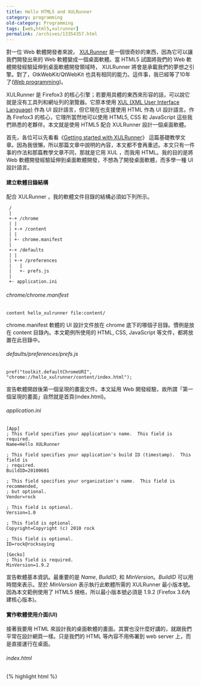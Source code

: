 ```yaml
---
title: Hello HTML5 and XULRunner
category: programming
old-category: Programming
tags: [web,html5,xulrunner]
permalink: /archives/13354357.html
---
```


對一位 Web 軟體開發者來說， <a href="http://en.wikipedia.org/wiki/XULRunner">XULRunner</a> 是一個很奇妙的東西，因為它可以讓我們開發出來的 Web 軟體變成一個桌面軟體。當 HTML5 試圖將我們的 Web 軟體開發經驗延伸到桌面軟體開發領域時， XULRunner 將會是承載我們的夢想之引擎。對了，GtkWebKit/QtWebKit 也具有相同的能力。這件事，我已經等了10年了(<a href="{{ site.permalink_base }}/archives/2628393.html">Web programming</a>)。

<!--more-->

XULRunner 是 Firefox3 的核心引擎；若要用具體的東西來形容的話，可以說它就是沒有工具列和網址列的瀏覽器。它原本使用 <a href="http://en.wikipedia.org/wiki/XUL">XUL (XML User Interface Language)</a> 作為 UI 設計語言，但它現在也支援使用 HTML 作為 UI 設計語言。作為 Firefox3 的核心，它理所當然地可以使用 HTML5, CSS 和 JavaScript 這些我們熟悉的老夥伴。本文就是使用 HTML5 配合 XULRunner 設計一個桌面軟體。

首先，各位可以先看看《<a href="https://developer.mozilla.org/en/Getting_started_with_XULRunner">Getting started with XULRunner</a>》
這篇基礎教學文章。因為我很懶，所以那篇文章中說明的內容，本文都不會再重述。本文只有一件事的作法和那篇教學文章不同，那就是它用 XUL ，而我用 HTML。我的目的是將 Web 軟體開發經驗延伸到桌面軟體開發，不想為了開發桌面軟體，而多學一種 UI 設計語言。

#### 建立軟體目錄結構

配合 XULRunner ，我的軟體文件目錄的結構必須如下列所示。

```
 /
 |
 +-+ /chrome
 | |
 | +-+ /content
 | |
 | +- chrome.manifest
 |
 +-+ /defaults
 | |
 | +-+ /preferences
 |   |
 |   +- prefs.js
 |
 +- application.ini
```

###### chrome/chrome.manifest

```
content hello_xulrunner file:content/
```

chrome.manifest 軟體的 UI 設計文件放在 chrome 底下的哪個子目錄。慣例是放在 content 目錄內。本文範例所使用的 HTML, CSS, JavaScript 等文件，都將放置在此目錄中。

###### defaults/preferences/prefs.js

```
pref("toolkit.defaultChromeURI", "chrome://hello_xulrunner/content/index.html");
```

宣告軟體開啟後第一個呈現的畫面文件。本文延用 Web 開發經驗，故所謂「第一個呈現的畫面」自然就是首頁(index.html)。

###### application.ini

```
[App]
; This field specifies your application's name.  This field is required.
Name=Hello XULRunner

; This field specifies your application's build ID (timestamp).  This field is
; required.
BuildID=20100601

; This field specifies your organization's name.  This field is recommended,
; but optional.
Vendor=rock

; This field is optional.
Version=1.0

; This field is optional.
Copyright=Copyright (c) 2010 rock

; This field is optional.
ID=rock@rocksaying

[Gecko]
; This field is required.
MinVersion=1.9.2
```

宣告軟體基本資訊。最重要的是 <var>Name</var>, <var>BuildID</var>, 和 <var>MinVersion</var>。<var>BuildID</var> 可以用時間來表示。至於 <var>MinVersion</var> 表示執行此軟體所需的 XULRunner 最小版本號。因為本文範例使用了 HTML5 規格，所以最小版本號必須是 1.9.2 (Firefox 3.6內建核心版本)。

#### 實作軟體使用介面(UI)

接著我要用 HTML 來設計我的桌面軟體的畫面。其實也沒什麼好講的，就跟我們平常在設計網頁一樣。只是我們的 HTML 等內容不用佈署到 web server 上，而是直接運行在桌面。

###### index.html

{% highlight html %}
<!DOCTYPE html
     PUBLIC "-//W3C//DTD XHTML 1.0 Strict//EN"
     "http://www.w3.org/TR/xhtml1/DTD/xhtml1-strict.dtd">
<html xmlns="http://www.w3.org/1999/xhtml">
<head>
    <meta http-equiv="Content-type" content="text/html; charset=utf-8" />
    <title>Hello XULRunner</title>
    <link rel="stylesheet" href="site.css" type="text/css" media="screen" title="no title" charset="utf-8" />
    <script type="text/javascript" src="jquery-1.4.2.min.js">
    </script>
    <script type="text/javascript">
    $(document).ready(function() {
        function event_change_name() {
            var name = $('#entry_name').val();
            $('#name').text(name);

            var flickr = "http://api.flickr.com/services/feeds/photos_public.gne?tags=" +
                name + "&tagmode=any&format=json&jsoncallback=?";
            $("#images").empty().text("loading...");
            $.getJSON(flickr, function(data){
                $("#images").empty();
                $.each(data.items, function(i,item){
                    $("<img/>").attr("src", item.media.m).appendTo("#images");
                    if ( i == 2 ) return false;
                });
            });
        }

        $('#entry_ok').click(event_change_name);
        $('#entry_name').change(event_change_name);

    });
    </script>
</head>
<body>
    <h1>Hello <span id="name">XULRunner</span></h1>
    <div class="entry_form">
    <input id="entry_name" type="text"/>
    <button id="entry_ok" type="button">OK</button>
    </div>

    <div id="images"></div>

    <div>
    <video src="Big_Buck_Bunny_small.ogv" controls="controls">
    "Big Buck Bunny" is a sample Ogg video on <a href="http://en.wikipedia.org/wiki/Ogg">Ogg - Wikipedia</a>.
    </video>
    <embed height="300" width="420" src="butterfly.svg" type="image/svg+xml" />
    </div>
</body>
</html>
{% endhighlight %}


HTML 的內容概略說明如下:


* title - 視窗的標題。軟體運行期間，可用 JavaScript 變動。
* 載入 site.css - 畫面的樣式主題。視窗的大小可以藉由 body 的長寬來指定。
* 載入 jquery-1.4.2.min.js - jQuery 是什麼不用多說了吧？
* UI 上會呈現一個文字輸入框及一個「OK」按鈕，當使用者輸入一組文字並按下OK鈕後，就會呼叫我所撰寫的一段 JavaScript 程式碼，向 Flickr 查詢一組照片，並顯示在畫面上。
* 使用 HTML5 的 Video 規格，播放影片。因為 Firefox 3.6 的 HTML5 video 功能目前只支援 Ogg video ，所以不能直接播 Youtube 的影片作示範。
* 使用 HTML5 的 SVG 規格，呈現一個向量圖片。

###### site.css

{% highlight css %}
body {
    width: 800px;
    height: 600px;
    font-size: 16pt;
}

h1 {
    border-bottom: 3px double black;
}

input[type="text"] {
    padding: 10px;
    border: 3px solid blue;
    -moz-border-radius: 10px;
}
{% endhighlight %}

在 HTML 中載入的三份外部文件: jquery-1.4.2.min.js, butterfly.svg, Big_Buck_Bunny_small.ogv，都是自網路下載的。 jquery-1.4.2.min.js 可以到 jQuery 官網取得。 butterfly.svg 取自 <a href="http://www.croczilla.com/bits_and_pieces/svg/samples/">SVG Samples</a> 。Big_Buck_Bunny_small.ogv 取自 <a href="http://en.wikipedia.org/wiki/Ogg">Ogg - Wikipedia</a>。

以上5份文件都要存放在 chrome/content 目錄內。

#### 執行軟體

只要你安裝的 Firefox 3.6 ，你就能執行本文的範例。不需要額外安裝其他軟體。啟動方式是加上 <em>-app</em> 選項，並指定 application.ini 即可。

例如我執行本文範例時，Linux 上是放在 ~/hello_xulrunner ，Windows 上是放在 C:\workspace\hello_xulrunner。那麼執行方式如下例所示範。

```term
# Linux
firefox -app ~/hello_xulrunner/application.ini

# Windows
"C:\Program Files\Firefox\firefox.exe" -app C:\workspace\hello_xulrunner\application.ini
```

Linux平台執行畫面如下:

<img src="{{ site.imgbaseurl }}/old/2010-8-5_f894b535.png" alt="Hello XULRunner on Linux"/>

Windows平台執行畫面如下:

<img src="{{ site.imgbaseurl }}/old/2010-8-5_f894b535.png" alt="Hello XULRunner on Windows"/>

#### 參考文件

* <a href="https://developer.mozilla.org/en/Getting_started_with_XULRunner">Getting started with XULRunner</a>
* <a href="https://developer.mozilla.org/samples/xulrunner/myapp.zip">sample project.zip at MDC</a>
* <a href="http://www.css3.info/preview/rounded-border/">Border-radius: create rounded corners with CSS! - CSS3 . Info</a>
* <a href="http://www.croczilla.com/bits_and_pieces/svg/samples/">SVG Samples</a>
* <a href="http://en.wikipedia.org/wiki/Ogg">Ogg - Wikipedia</a>
* <a href="http://support.mozilla.com/zh-TW/kb/%E7%82%BA%E4%BD%95%E7%84%A1%E6%B3%95%E5%9C%A8Firefox%E4%BB%A5HTML5%E6%A0%BC%E5%BC%8F%E4%BD%BF%E7%94%A8Youtube">為何無法在Firefox以HTML5格式使用Youtube</a>
* <a href="http://jquery.com/">jQuery</a>

###### 相關文章

* <a href="{{ site.permalink_base }}/archives/14282187.html">JavaScript 與 Desktop - WebKit</a>
* <a href="http://blog.roodo.com/rocksaying/archives/28212965.html">Kiosk Designing 續篇 - 在 x86 PC 上，以 mplayer 替代 omxplayer</a>

<div class="note">樂多舊網址: http://blog.roodo.com/rocksaying/archives/13354357.html</div>